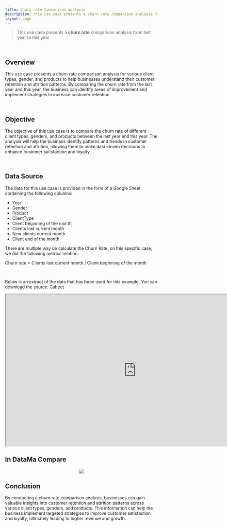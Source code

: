 ```yaml
---
title: Churn rate Comparison analysis
description: This use case presents a churn rate comparison analysis from last year to this year
layout: page
---
```

> This use case presents a **churn rate** comparison analysis from last year to this year

<br>

## Overview

This use case presents a churn rate comparison analysis for various client types, gender, and products to help businesses understand their customer retention and attrition patterns. By comparing the churn rate from the last year and this year, the business can identify areas of improvement and implement strategies to increase customer retention.

<br>

## Objective

The objective of this use case is to compare the churn rate of different client types, genders, and products between the last year and this year. The analysis will help the business identify patterns and trends in customer retention and attrition, allowing them to make data-driven decisions to enhance customer satisfaction and loyalty.

<br>

## Data Source

The data for this use case is provided in the form of a Google Sheet containing the following columns:

- Year
- Gender
- Product
- ClientType
- Client beginning of the month
- Clients lost current month
- New clients current month
- Client end of the month


There are multiple way de calculate the Churn Rate, on this specific case, we did the following metrics relation: 

Churn rate = Clients lost current month / Client beginning of the month

<br>

Below is an extract of the data that has been used for this example. You can download the source: [Gsheet](https://docs.google.com/spreadsheets/d/1bNEeqm5CfpPmYPr_t4ff1xcJkSBKoVvwJd4vKB0sDzs/edit#gid=2097497440)

<iframe src="https://docs.google.com/spreadsheets/d/e/2PACX-1vTXYphkUS8WX6Wa4GZp5LBisnEOoqdLyp9darrXuIJPqmsnv_f8Tvhq_0sNX7L2uVfIaJjonTP2j8Fm/pubhtml?gid=2097497440&amp;single=true&amp;widget=true&amp;headers=false" width="860" height="500"></iframe>

## In DataMa Compare

<center><img src="{{site.url}}/{{site.baseurl}}/core_app/new/interface/homepage/get_inspired/images/Example_ChurnRate.JPG "/></center>


## Conclusion 

By conducting a churn rate comparison analysis, businesses can gain valuable insights into customer retention and attrition patterns across various client types, genders, and products. This information can help the business implement targeted strategies to improve customer satisfaction and loyalty, ultimately leading to higher revenue and growth.
